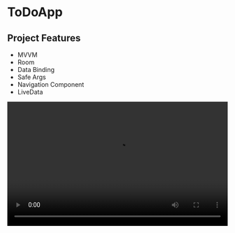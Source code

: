# ToDoApp

## Project Features
- MVVM
- Room 
- Data Binding
- Safe Args
- Navigation Component
- LiveData

<div style="position: relative; padding-bottom: 56.25%; height: 0; overflow: hidden;">
  <video src="https://github.com/itaskinn/ToDo-App/assets/101405883/c5a5c881-7560-499c-bafe-b26253ff69da" style="position: absolute; top: 0; left: 0; width: 100%; height: 100%; object-fit: none; object-position: 50% 50%;" controls></video>
</div>
